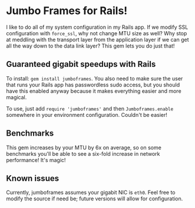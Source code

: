 Jumbo Frames for Rails!
=======================

I like to do all of my system configuration in my Rails app. If we modify SSL configuration with `force_ssl`, why not change MTU size as well? Why stop at meddling with the transport layer from the application layer if we can get all the way down to the data link layer? This gem lets you do just that!

Guaranteed gigabit speedups with Rails
--------------------------------------

To install: `gem install jumboframes`. You also need to make sure the user that runs your Rails app has passwordless sudo access, but you should have this enabled anyway because it makes everything easier and more magical.

To use, just add `require 'jumboframes'` and then `Jumboframes.enable` somewhere in your environment configuration. Couldn't be easier!


Benchmarks
----------

This gem increases by your MTU by 6x on average, so on some benchmarks you'll be able to see a six-fold increase in network performance! It's magic!

Known issues
------------

Currently, jumboframes assumes your gigabit NIC is `eth0`. Feel free to modify the source if need be; future versions will allow for configuration.
